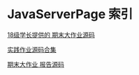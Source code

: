 # JavaServerPage 索引

[18级学长提供的 期末大作业源码](https://hzieefiles-1300064754.cos.ap-shanghai.myqcloud.com/Y1S2/JSP/community.zip)

[实践作业源码合集](https://hzieefiles-1300064754.cos.ap-shanghai.myqcloud.com/Y1S2/JSP/实践作业.zip)

[期末大作业 报告源码](https://hzieefiles-1300064754.cos.ap-shanghai.myqcloud.com/Y1S2/JSP/期末大作业.zip)